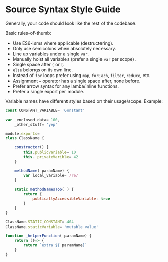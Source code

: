 # Source Syntax Style Guide

Generally, your code should look like the rest of the codebase.

Basic rules-of-thumb:

- Use ES6-isms where applicable (destructering).
- Only use semicolons when absolutely necessary.
- Line up variables under a single `var`.
- Manually hoist all variables (prefer a single `var` per scope).
- Single space after `(` or `[`.
- `else` belongs on its own line.
- Instead of `for` loops prefer using `map`, `forEach`, `filter`, `reduce`, etc.
- Assignment `=` operator has a single space after, none before.
- Prefer arrow syntax for any lamba/inline functions.
- Prefer a single export per module.

Variable names have different styles based on their usage/scope. Example:

```javascript
const CONSTANT_VARIABLE= 'Constant'

var _enclosed_data= 100,
    _other_stuff= 'yep'

module.exports=
class ClassName {

    constructor() {
        this.publicVariable= 10
        this._privateVarible= 42
    }

    methodName( paramName) {
        var local_variable= /re/
    }

    static methodNamesToo( ) {
        return {
            publicallyAccessibleVariable: true
        }
    }
}

ClassName.STATIC_CONSTANT= 404
ClassName.staticVariable= 'mutable value'

function _helperFunction( paramName) {
    return ()=> {
        return `extra ${ paramName}`
    }
}
```

